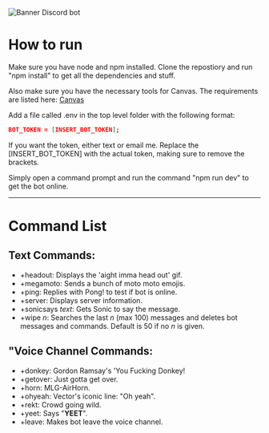 ![Banner](/assets/H&RBotLogo.png)
Discord bot

# How to run
Make sure you have node and npm installed. Clone the repostiory and run "npm install" to get all the dependencies and stuff.

Also make sure you have the necessary tools for Canvas. The requirements are listed here: [Canvas](https://github.com/Automattic/node-canvas#compiling)

Add a file called .env in the top level folder with the following format: 

``` json
BOT_TOKEN = [INSERT_BOT_TOKEN];
```

If you want the token, either text or email me. Replace the [INSERT_BOT_TOKEN] with the actual token, making sure to remove the brackets.

Simply open a command prompt and run the command "npm run dev" to get the bot online.

---
# Command List
## Text Commands:
- +headout: Displays the 'aight imma head out' gif.
- +megamoto: Sends a bunch of moto moto emojis.
- +ping: Replies with Pong! to test if bot is online.
- +server: Displays server information.
- +sonicsays *text*: Gets Sonic to say the message.
- +wipe *n*: Searches the last *n* (max 100) messages and deletes bot messages and commands. Default is 50 if no *n* is given.

## "Voice Channel Commands:
- +donkey: Gordon Ramsay's 'You Fucking Donkey!
- +getover: Just gotta get over.
- +horn: MLG-AirHorn.
- +ohyeah: Vector's iconic line: "Oh yeah".
- +rekt: Crowd going wild.
- +yeet: Says "**YEET**".
- +leave: Makes bot leave the voice channel.
